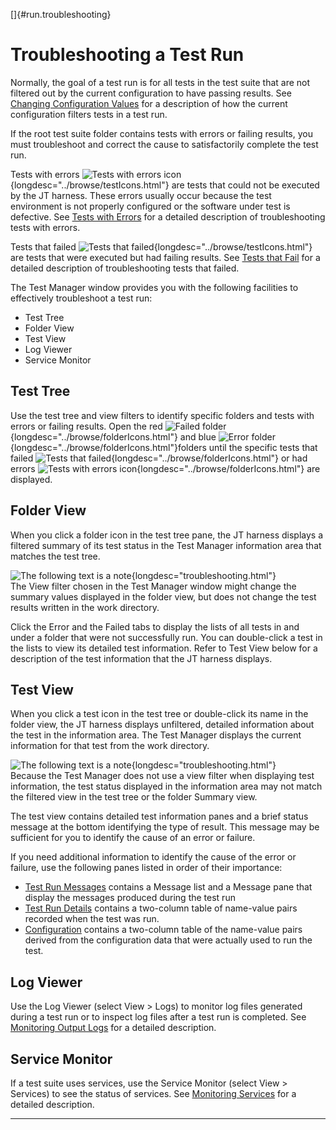 
[]{#run.troubleshooting}

# Troubleshooting a Test Run

Normally, the goal of a test run is for all tests in the test suite that are not filtered out by the
current configuration to have passing results. See [Changing Configuration
Values](../confEdit/editConfiguration.html) for a description of how the current configuration
filters tests in a test run.

If the root test suite folder contains tests with errors or failing results, you must troubleshoot
and correct the cause to satisfactorily complete the test run.

Tests with errors ![Tests with errors
icon](../../images/blueTest.gif){longdesc="../browse/testIcons.html"} are tests that could not be
executed by the JT harness. These errors usually occur because the test environment is not properly
configured or the software under test is defective. See [Tests with
Errors](../concepts/troubleshooting.html#troubleshooting.errors) for a detailed description of
troubleshooting tests with errors.

Tests that failed ![Tests that
failed](../../images/redTest.gif){longdesc="../browse/testIcons.html"} are tests that were executed
but had failing results. See [Tests that
Fail](../concepts/troubleshooting.html#troubleshooting.failed) for a detailed description of
troubleshooting tests that failed.

The Test Manager window provides you with the following facilities to effectively troubleshoot a
test run:

-   Test Tree
-   Folder View
-   Test View
-   Log Viewer
-   Service Monitor

## Test Tree

Use the test tree and view filters to identify specific folders and tests with errors or failing
results. Open the red ![Failed
folder](../../images/redFolder.gif){longdesc="../browse/folderIcons.html"} and blue ![Error
folder](../../images/blueFolder.gif){longdesc="../browse/folderIcons.html"}folders until the
specific tests that failed ![Tests that
failed](../../images/redTest.gif){longdesc="../browse/folderIcons.html"} or had errors ![Tests with
errors icon](../../images/blueTest.gif){longdesc="../browse/folderIcons.html"} are displayed.

## Folder View

When you click a folder icon in the test tree pane, the JT harness displays a filtered summary of
its test status in the Test Manager information area that matches the test tree.

![The following text is a note](../../images/hg_note.gif){longdesc="troubleshooting.html"}\
The View filter chosen in the Test Manager window might change the summary values displayed in the
folder view, but does not change the test results written in the work directory.

Click the Error and the Failed tabs to display the lists of all tests in and under a folder that
were not successfully run. You can double-click a test in the lists to view its detailed test
information. Refer to Test View below for a description of the test information that the JT harness
displays.

## Test View

When you click a test icon in the test tree or double-click its name in the folder view, the JT
harness displays unfiltered, detailed information about the test in the information area. The Test
Manager displays the current information for that test from the work directory.

![The following text is a note](../../images/hg_note.gif){longdesc="troubleshooting.html"}\
Because the Test Manager does not use a view filter when displaying test information, the test
status displayed in the information area may not match the filtered view in the test tree or the
folder Summary view.

The test view contains detailed test information panes and a brief status message at the bottom
identifying the type of result. This message may be sufficient for you to identify the cause of an
error or failure.

If you need additional information to identify the cause of the error or failure, use the following
panes listed in order of their importance:

-   [Test Run Messages](../browse/messagesTab.html) contains a Message list and a Message pane that
    display the messages produced during the test run
-   [Test Run Details](../browse/detailsTab.html) contains a two-column table of name-value pairs
    recorded when the test was run.
-   [Configuration](../browse/configurationTab.html) contains a two-column table of the name-value
    pairs derived from the configuration data that were actually used to run the test.

## Log Viewer

Use the Log Viewer (select View \> Logs) to monitor log files generated during a test run or to
inspect log files after a test run is completed. See [Monitoring Output Logs](../run/logViewer.html)
for a detailed description.

## Service Monitor

If a test suite uses services, use the Service Monitor (select View \> Services) to see the status
of services. See [Monitoring Services](../run/svcViewer.html) for a detailed description.

----------------------------------------------------------------------------------------------------


